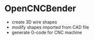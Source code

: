 # OpenCNCBender
- create 3D wire shapes
- modify shapes imported from CAD file
- generate G-code for CNC machine
